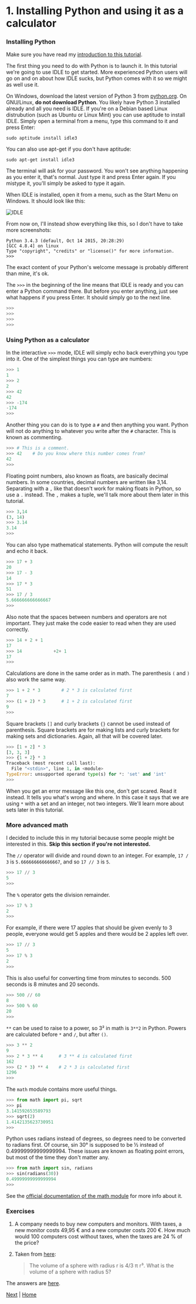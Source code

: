 # 1. Installing Python and using it as a calculator

### Installing Python

Make sure you have read my [introduction to this tutorial](README.md).

The first thing you need to do with Python is to launch it. In this tutorial we're going to use IDLE to get started. More experienced Python users will go on and on about how IDLE sucks, but Python comes with it so we might as well use it.

On Windows, download the latest version of Python 3 from [python.org](https://www.python.org/downloads/). On GNU/Linux, **do not download Python**. You likely have Python 3 installed already and all you need is IDLE. If you're on a Debian based Linux distrubution (such as Ubuntu or Linux Mint) you can use aptitude to install IDLE. Simply open a terminal from a menu, type this command to it and press Enter:

    sudo aptitude install idle3

You can also use apt-get if you don't have aptitude:

    sudo apt-get install idle3

The terminal will ask for your password. You won't see anything happening as you enter it, that's normal. Just type it and press Enter again. If you mistype it, you'll simply be asked to type it again.

When IDLE is installed, open it from a menu, such as the Start Menu on Windows. It should look like this:

![IDLE](idle.png)

From now on, I'll instead show everything like this, so I don't have to take more screenshots:

    Python 3.4.3 (default, Oct 14 2015, 20:28:29)
    [GCC 4.8.4] on linux
    Type "copyright", "credits" or "license()" for more information.
    >>>

The exact content of your Python's welcome message is probably different than mine, it's ok.

The `>>>` in the beginning of the line means that IDLE is ready and you can enter a Python command there. But before you enter anything, just see what happens if you press Enter. It should simply go to the next line.

```py
>>>
>>>
>>>
>>>
```

### Using Python as a calculator

In the interactive `>>>` mode, IDLE will simply echo back everything you type into it. One of the simplest things you can type are numbers:

```py
>>> 1
1
>>> 2
2
>>> 42
42
>>> -174
-174
>>>
```

Another thing you can do is to type a `#` and then anything you want. Python will not do anything to whatever you write after the `#` character. This is known as commenting.

```py
>>> # This is a comment.
>>> 42    # Do you know where this number comes from?
42
>>>
```

Floating point numbers, also known as floats, are basically decimal numbers. In some countries, decimal numbers are written like 3,14. Separating with a `,` like that doesn't work for making floats in Python, so use a `.` instead. The `,` makes a tuple, we'll talk more about them later in this tutorial.

```py
>>> 3,14
(3, 14)
>>> 3.14
3.14
>>>
```

You can also type mathematical statements. Python will compute the result and echo it back.

```py
>>> 17 + 3
20
>>> 17 - 3
14
>>> 17 * 3
51
>>> 17 / 3
5.666666666666667
>>>
```

Also note that the spaces between numbers and operators are not important. They just make the code easier to read when they are used correctly.

```py
>>> 14 + 2 + 1
17
>>> 14            +2+ 1
17
>>>
```

Calculations are done in the same order as in math. The parenthesis `(` and `)` also work the same way.

```py
>>> 1 + 2 * 3        # 2 * 3 is calculated first
7
>>> (1 + 2) * 3      # 1 + 2 is calculated first
9
>>>
```
Square brackets `[]` and curly brackets `{}` cannot be used instead of parenthesis. Square brackets are for making lists and curly brackets for making sets and dictionaries. Again, all that will be covered later.

```py
>>> [1 + 2] * 3
[3, 3, 3]
>>> {1 + 2} * 3
Traceback (most recent call last):
  File "<stdin>", line 1, in <module>
TypeError: unsupported operand type(s) for *: 'set' and 'int'
>>>
```

When you get an error message like this one, don't get scared. Read it instead. It tells you what's wrong and where. In this case it says that we are using `*` with a set and an integer, not two integers. We'll learn more about sets later in this tutorial.

### More advanced math

I decided to include this in my tutorial because some people might be interested in this. **Skip this section if you're not interested.**

The `//` operator will divide and round down to an integer. For example, `17 / 3` is `5.666666666666667`, and so `17 // 3` is `5`.

```py
>>> 17 // 3
5
>>>
```

The `%` operator gets the division remainder.

```py
>>> 17 % 3
2
>>>
```

For example, if there were 17 apples that should be given evenly to 3 people, everyone would get 5 apples and there would be 2 apples left over.

```py
>>> 17 // 3
5
>>> 17 % 3
2
>>>
```

This is also useful for converting time from minutes to seconds. 500 seconds is 8 minutes and 20 seconds.

```py
>>> 500 // 60
8
>>> 500 % 60
20
>>>
```

`**` can be used to raise to a power, so 3² in math is `3**2` in Python. Powers are calculated before `*` and `/`, but after `()`.

```py
>>> 3 ** 2
9
>>> 2 * 3 ** 4      # 3 ** 4 is calculated first
162
>>> (2 * 3) ** 4    # 2 * 3 is calculated first
1296
>>>
```

The `math` module contains more useful things.

```py
>>> from math import pi, sqrt
>>> pi
3.141592653589793
>>> sqrt(2)
1.4142135623730951
>>>
```

Python uses radians instead of degrees, so degrees need to be converted to radians first. Of course, sin 30° is supposed to be ½ instead of 0.49999999999999994. These issues are known as floating point errors, but most of the time they don't matter any.

```py
>>> from math import sin, radians
>>> sin(radians(30))
0.49999999999999994
>>>
```

See the [official documentation of the math module](https://docs.python.org/3/library/math.html) for more info about it.

### Exercises

1. A company needs to buy new computers and monitors. With taxes, a new monitor costs 49,95 € and a new computer costs 200 €. How much would 100 computers cost without taxes, when the taxes are 24 % of the price?
2. Taken from [here](http://www.greenteapress.com/thinkpython/html/thinkpython003.html):

    > The volume of a sphere with radius r is 4/3 π r³. What is the volume of a sphere with radius 5?

The answers are [here](answers.md).

[Next](2.md) | [Home](README.md)
